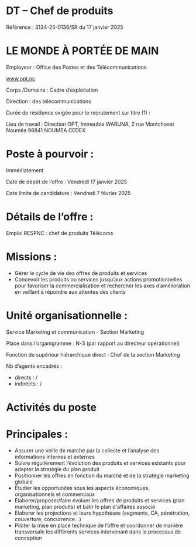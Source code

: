 # DT – Chef de produits

Référence : 3134-25-0136/SR du 17 janvier 2025

# LE MONDE À PORTÉE DE MAIN

Employeur : Office des Postes et des Télécommunications

www.opt.nc

Corps /Domaine : Cadre d’exploitation

Direction : des télécommunications

Durée de résidence exigée pour le recrutement sur titre (1) :

Lieu de travail : Direction OPT, Immeuble WARUNA, 2 rue Montchovet Nouméa 98841 NOUMEA CEDEX

# Poste à pourvoir :

Immédiatement

Date de dépôt de l’offre : Vendredi 17 janvier 2025

Date limite de candidature : Vendredi 7 février 2025

# Détails de l’offre :

Emploi RESPNC : chef de produits Télécoms

# Missions :

- Gérer le cycle de vie des offres de produits et services
- Concevoir les produits ou services jusqu’aux actions promotionnelles pour favoriser la commercialisation et rechercher les axes d’amélioration en veillant à répondre aux attentes des clients

# Unité organisationnelle :

Service Marketing et communication - Section Marketing

Place dans l’organigramme : N-3 (par rapport au directeur opérationnel)

Fonction du supérieur hiérarchique direct : Chef de la section Marketing

Nb d’agents encadrés :

- directs : /
- indirects : /

# Activités du poste

# Principales :

- Assurer une veille de marché par la collecte et l’analyse des informations internes et externes
- Suivre régulièrement l’évolution des produits et services existants pour adapter la stratégie du plan produit
- Positionner les offres en fonction du marché et de la stratégie marketing globale
- Étudier les opportunités sous les aspects économiques, organisationnels et commerciaux
- Elaborer/proposer/faire évoluer les offres de produits et services (plan marketing, plan produits) et bâtir le plan d'affaires associé
- Elaborer les projections et leurs hypothèses (segments, CA, pénétration, couverture, concurrence...)
- Piloter la mise en place technique de l’offre et coordonner de manière transversale les différents services intervenant dans le processus de conception